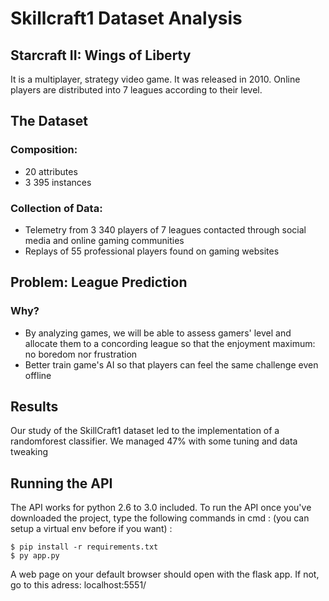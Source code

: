 # Skillcraft1 Dataset Analysis

## Starcraft II: Wings of Liberty

It is a multiplayer, strategy video game. It was released in 2010.
Online players are distributed into 7 leagues according to their level. 

## The Dataset

### Composition:
- 20 attributes
- 3 395 instances

### Collection of Data:
- Telemetry from 3 340 players of 7 leagues contacted through social media and online gaming communities
- Replays of 55 professional players found on gaming websites

## Problem: League Prediction
### Why?
- By analyzing games, we will be able to assess gamers' level and allocate them to a concording league so that the enjoyment maximum: no boredom nor frustration
- Better train game's AI so that players can feel the same challenge even offline

## Results
Our study of the SkillCraft1 dataset led to the implementation of a randomforest classifier. We managed 47% with some tuning and data tweaking


## Running the API

The API works for python 2.6 to 3.0 included. 
To run the API once you've downloaded the project, type the following commands in cmd : (you can setup a virtual env before if you want) :

```
$ pip install -r requirements.txt
$ py app.py
```

A web page on your default browser should open with the flask app. If not, go to this adress: localhost:5551/
